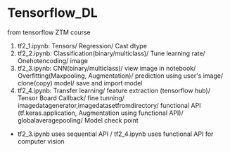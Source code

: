 # Tensorflow_DL
from tensorflow ZTM course

1. tf2_1.ipynb: Tensors/ Regression/ Cast dtype
2. tf2_2.ipynb: Classification(binary/multiclass)/ Tune learning rate/ Onehotencoding/ image
3. tf2_3.ipynb: CNN(binary/multiclass)/ view image in notebook/ Overfitting(Maxpooling, Augmentation)/ prediction using user's image/ clone(copy) model/ save and import model
4. tf2_4.ipynb: Transfer learning/ feature extraction (tensorflow hub)/ Tensor Board Callback/ fine tunning/ imagedatagenerator,imagedatasetfromdirectory/ functional API (tf.keras.application, Augmentation using functional API)/ globalaveragepooling/ Model check point


* tf2_3.ipynb uses sequential API / tf2_4.ipynb uses functional API for computer vision
